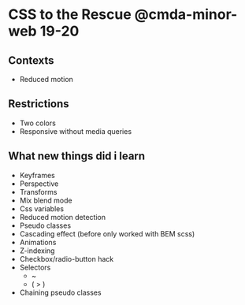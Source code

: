 # CSS to the Rescue @cmda-minor-web 19-20

## Contexts
* Reduced motion

## Restrictions
* Two colors
* Responsive without media queries

## What new things did i learn
* Keyframes
* Perspective
* Transforms
* Mix blend mode
* Css variables
* Reduced motion detection
* Pseudo classes
* Cascading effect (before only worked with BEM scss)
* Animations
* Z-indexing
* Checkbox/radio-button hack
* Selectors
  * ~
  * ( > )
* Chaining pseudo classes
